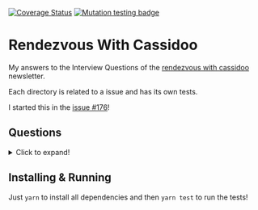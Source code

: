[![Coverage Status](https://coveralls.io/repos/github/miguelriosoliveira/rendezvous-with-cassidoo/badge.svg?branch=main)](https://coveralls.io/github/miguelriosoliveira/rendezvous-with-cassidoo?branch=main)
[![Mutation testing badge](https://img.shields.io/endpoint?style=flat&url=https%3A%2F%2Fbadge-api.stryker-mutator.io%2Fgithub.com%2Fmiguelriosoliveira%2Frendezvous-with-cassidoo%2Fmain)](https://dashboard.stryker-mutator.io/reports/github.com/miguelriosoliveira/rendezvous-with-cassidoo/main)

# Rendezvous With Cassidoo

My answers to the Interview Questions of the [rendezvous with cassidoo](https://buttondown.email/cassidoo/archive) newsletter.

Each directory is related to a issue and has its own tests.

I started this in the [issue #176](https://buttondown.email/cassidoo/archive/we-are-what-we-repeatedly-do-excellence-then-is/)!

## Questions

<details>
	<summary>Click to expand!</summary>

#### 2017

- [001 - convertToRomans](src/2017/001-convertToRomans)
- [002 - postfix](src/2017/002-postfix)

#### 2020

- [176 - find2020](src/2020/176-find2020)

#### 2021

- [177 - canToggle](src/2021/177-canToggle)
- [181 - stockQueue](src/2021/181-stockQueue)

#### 2022

- [252 - longText](src/2022/252-longText)
- [254 - longestWord](src/2022/254-longestWord)
- [256 - deepCopy](src/2022/256-deepCopy)
- [257 - hideEmail](src/2022/257-hideEmail)
- [258 - findIntersection](src/2022/258-findIntersection)
- [259 - numberOfOnes](src/2022/259-numberOfOnes)
- [260 - swapPairs](src/2022/260-swapPairs)
- [261 - parensSubstring](src/2022/261-parensSubstring)
- [262 - formatTable](src/2022/262-formatTable)
- [263 - addg](src/2022/263-addg)
- [264 - fromTo](src/2022/264-fromTo)
- [265 - cornerHit](src/2022/265-cornerHit)
- [266 - calculateGPA](src/2022/266-calculateGPA)
- [267 - ordinal](src/2022/267-ordinal)
- [268 - fibLike](src/2022/268-fibLike)
- [269 - truncate](src/2022/269-truncate)
- [270 - passDoors](src/2022/270-passDoors)
- [274 - combineStrings](src/2022/274-combineStrings)
- [275 - verticalSlashes](src/2022/275-verticalSlashes)
- [279 - capitalAfterVowel](src/2022/279-capitalAfterVowel)
- [280 - replaceZeros](src/2022/280-replaceZeros)

#### 2023

- [281 - maxSubarray](src/2023/281-maxSubarray)
- [282 - sumEveryOther](src/2023/282-sumEveryOther)
- [283 - spinTheWheel](src/2023/283-spinTheWheel)
- [284 - missingBits](src/2023/284-missingBits)
- [285 - generateArrays](src/2023/285-generateArrays)
- [287 - printDigits](src/2023/287-printDigits)
- [288 - numBalanced](src/2023/288-numBalanced)
- [289 - repeatedGroups](src/2023/289-repeatedGroups)
- [290 - scramble](src/2023/290-scramble)
- [291 - fractionMath](src/2023/291-fractionMath)
- [293 - rollDice](src/2023/293-rollDice)
- [294 - charCount](src/2023/294-charCount)
- [295 - starAngles](src/2023/295-starAngles)
- [296 - maxPointsOnLine](src/2023/296-maxPointsOnLine)
- [297 - divisibleIntegers](src/2023/297-divisibleIntegers)
- [298 - removeZeroes](src/2023/298-removeZeroes)
- [300 - binaryPal](src/2023/300-binaryPal)
</details>

## Installing & Running

Just `yarn` to install all dependencies and then `yarn test` to run the tests!
